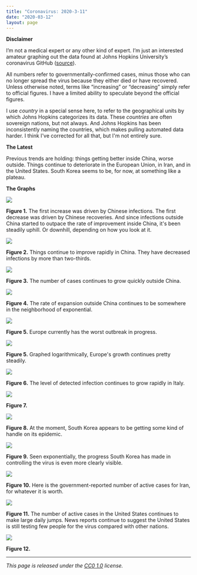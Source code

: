 ```yaml
---
title: "Coronavirus: 2020-3-11"
date: "2020-03-12"
layout: page
---
```


**Disclaimer**

I’m not a medical expert or any other kind of expert. I’m just an interested amateur graphing out the data found at Johns Hopkins University’s coronavirus GitHub ([source](https://github.com/CSSEGISandData/COVID-19/tree/master/csse_covid_19_data/csse_covid_19_daily_reports)).

All numbers refer to governmentally-confirmed cases, minus those who can no longer spread the virus because they either died or have recovered. Unless otherwise noted, terms like “increasing” or “decreasing” simply refer to official figures. I have a limited ability to speculate beyond the official figures.

I use _country_ in a special sense here, to refer to the geographical units by which Johns Hopkins categorizes its data. These _countries_ are often sovereign nations, but not always. And Johns Hopkins has been inconsistently naming the countries, which makes pulling automated data harder. I think I've corrected for all that, but I'm not entirely sure.

**The Latest**

Previous trends are holding: things getting better inside China, worse outside. Things continue to deteriorate in the European Union, in Iran, and in the United States. South Korea seems to be, for now, at something like a plateau.

**The Graphs**

![](../../i/4y.png)

**Figure 1.** The first increase was driven by Chinese infections. The first decrease was driven by Chinese recoveries. And since infections outside China started to outpace the rate of improvement inside China, it's been steadily uphill. Or downhill, depending on how you look at it.

![](../../i/4z.png)

**Figure 2.** Things continue to improve rapidly in China. They have decreased infections by more than two-thirds.

![](../../i/5a.png)

**Figure 3.** The number of cases continues to grow quickly outside China.

![](../../i/5b.png)

**Figure 4.** The rate of expansion outside China continues to be somewhere in the neighborhood of exponential.

![](../../i/5c.png)

**Figure 5.** Europe currently has the worst outbreak in progress.

![](../../i/5d.png)

**Figure 5.** Graphed logarithmically, Europe's growth continues pretty steadily.

![](../../i/5e.png)

**Figure 6.** The level of detected infection continues to grow rapidly in Italy.

![](../../i/5f.png)

**Figure 7.**

![](../../i/5g.png)

**Figure 8.** At the moment, South Korea appears to be getting some kind of handle on its epidemic.

![](../../i/5h.png)

**Figure 9.** Seen exponentially, the progress South Korea has made in controlling the virus is even more clearly visible.

![](../../i/5i.png)

**Figure 10.** Here is the government-reported number of active cases for Iran, for whatever it is worth.

![](../../i/5j.png)

**Figure 11.** The number of active cases in the United States continues to make large daily jumps. News reports continue to suggest the United States is still testing few people for the virus compared with other nations.

![](../../i/5k.png)

**Figure 12.**

---

_This page is released under the [CC0 1.0](https://creativecommons.org/publicdomain/zero/1.0/) license._

